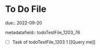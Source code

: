 # To Do File

due:: 2022-09-20

metadatafield:: todoTestFile_1203_76

- [ ] Task of todoTestFile_1203 1 [[Query me]]
